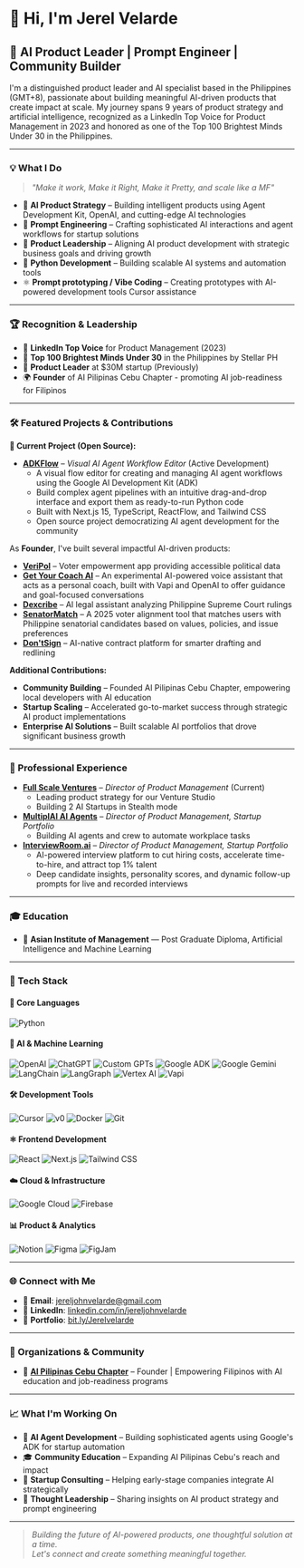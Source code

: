 # 👋 Hi, I'm Jerel Velarde

## 🧠 AI Product Leader | Prompt Engineer | Community Builder

I'm a distinguished product leader and AI specialist based in the Philippines (GMT+8), passionate about building meaningful AI-driven products that create impact at scale. My journey spans 9 years of product strategy and artificial intelligence, recognized as a LinkedIn Top Voice for Product Management in 2023 and honored as one of the Top 100 Brightest Minds Under 30 in the Philippines.

---

### 💡 What I Do

> _"Make it work, Make it Right, Make it Pretty, and scale like a MF"_

- 🤖 **AI Product Strategy** – Building intelligent products using Agent Development Kit, OpenAI, and cutting-edge AI technologies
- 🎯 **Prompt Engineering** – Crafting sophisticated AI interactions and agent workflows for startup solutions
- 🚀 **Product Leadership** – Aligning AI product development with strategic business goals and driving growth
- 🐍 **Python Development** – Building scalable AI systems and automation tools
- ⚛️ **Prompt prototyping / Vibe Coding** – Creating prototypes with AI-powered development tools Cursor assistance

---

### 🏆 Recognition & Leadership

- 🌟 **LinkedIn Top Voice** for Product Management (2023)
- 🏅 **Top 100 Brightest Minds Under 30** in the Philippines by Stellar PH
- 🏢 **Product Leader** at $30M startup (Previously)
- 🌍 **Founder** of AI Pilipinas Cebu Chapter - promoting AI job-readiness for Filipinos

---

### 🛠️ Featured Projects & Contributions

**🚀 Current Project (Open Source):**

- **[ADKFlow](https://github.com/GeneralJerel/adkflow)** – _Visual AI Agent Workflow Editor_ (Active Development)
  - A visual flow editor for creating and managing AI agent workflows using the Google AI Development Kit (ADK)
  - Build complex agent pipelines with an intuitive drag-and-drop interface and export them as ready-to-run Python code
  - Built with Next.js 15, TypeScript, ReactFlow, and Tailwind CSS
  - Open source project democratizing AI agent development for the community

As **Founder**, I've built several impactful AI-driven products:

- **[VeriPol](https://breadonce-portfolio-website.vercel.app/#projects)** – Voter empowerment app providing accessible political data
- **[Get Your Coach AI](https://getyourcoach.ai/)** – An experimental AI-powered voice assistant that acts as a personal coach, built with Vapi and OpenAI to offer guidance and goal-focused conversations
- **[Dexcribe](https://breadonce-portfolio-website.vercel.app/#projects)** – AI legal assistant analyzing Philippine Supreme Court rulings
- **[SenatorMatch](https://senator-match.vercel.app/)** – A 2025 voter alignment tool that matches users with Philippine senatorial candidates based on values, policies, and issue preferences
- **[Don'tSign](https://breadonce-portfolio-website.vercel.app/#projects)** – AI-native contract platform for smarter drafting and redlining

**Additional Contributions:**

- **Community Building** – Founded AI Pilipinas Cebu Chapter, empowering local developers with AI education
- **Startup Scaling** – Accelerated go-to-market success through strategic AI product implementations
- **Enterprise AI Solutions** – Built scalable AI portfolios that drove significant business growth

---

### 💼 Professional Experience

- **[Full Scale Ventures](https://fullscale.ventures)** – _Director of Product Management_ (Current)
  - Leading product strategy for our Venture Studio
  - Building 2 AI Startups in Stealth mode
- **[MultiplAI AI Agents](https://rea.pro/)** – _Director of Product Management, Startup Portfolio_
  - Building AI agents and crew to automate workplace tasks
- **[InterviewRoom.ai](https://interviewroom.ai)** – _Director of Product Management, Startup Portfolio_
  - AI-powered interview platform to cut hiring costs, accelerate time-to-hire, and attract top 1% talent
  - Deep candidate insights, personality scores, and dynamic follow-up prompts for live and recorded interviews

---

### 🎓 Education

- 🏫 **Asian Institute of Management** — Post Graduate Diploma, Artificial Intelligence and Machine Learning

---

### 🧰 Tech Stack

#### 🐍 Core Languages

![Python](https://img.shields.io/badge/Python-3776AB?style=for-the-badge&logo=python&logoColor=white)

#### 🤖 AI & Machine Learning

![OpenAI](https://img.shields.io/badge/OpenAI-412991?style=for-the-badge&logo=openai&logoColor=white)
![ChatGPT](https://img.shields.io/badge/ChatGPT-74aa9c?style=for-the-badge&logo=openai&logoColor=white)
![Custom GPTs](https://img.shields.io/badge/Custom_GPTs-412991?style=for-the-badge&logo=openai&logoColor=white)
![Google ADK](https://img.shields.io/badge/Google_ADK-34A853?style=for-the-badge&logo=google&logoColor=white)
![Google Gemini](https://img.shields.io/badge/Google_Gemini-4285F4?style=for-the-badge&logo=google&logoColor=white)
![LangChain](https://img.shields.io/badge/LangChain-000000?style=for-the-badge)
![LangGraph](https://img.shields.io/badge/LangGraph-1C3C3C?style=for-the-badge)
![Vertex AI](https://img.shields.io/badge/Vertex_AI-1A73E8?style=for-the-badge&logo=googlecloud&logoColor=white)
![Vapi](https://img.shields.io/badge/Vapi_AI-000000?style=for-the-badge)

#### 🛠️ Development Tools

![Cursor](https://img.shields.io/badge/Cursor_AI-6E57E0?style=for-the-badge)
![v0](https://img.shields.io/badge/v0-000000?style=for-the-badge&logo=vercel&logoColor=white)
![Docker](https://img.shields.io/badge/Docker-2496ED?style=for-the-badge&logo=docker&logoColor=white)
![Git](https://img.shields.io/badge/Git-F05032?style=for-the-badge&logo=git&logoColor=white)

#### ⚛️ Frontend Development

![React](https://img.shields.io/badge/React-20232A?style=for-the-badge&logo=react&logoColor=61DAFB)
![Next.js](https://img.shields.io/badge/Next.js-000000?style=for-the-badge&logo=nextdotjs&logoColor=white)
![Tailwind CSS](https://img.shields.io/badge/Tailwind_CSS-38B2AC?style=for-the-badge&logo=tailwind-css&logoColor=white)

#### ☁️ Cloud & Infrastructure

![Google Cloud](https://img.shields.io/badge/Google_Cloud-4285F4?style=for-the-badge&logo=google-cloud&logoColor=white)
![Firebase](https://img.shields.io/badge/Firebase-FFCA28?style=for-the-badge&logo=firebase&logoColor=black)

#### 📊 Product & Analytics

![Notion](https://img.shields.io/badge/Notion-000000?style=for-the-badge&logo=notion&logoColor=white)
![Figma](https://img.shields.io/badge/Figma-F24E1E?style=for-the-badge&logo=figma&logoColor=white)
![FigJam](https://img.shields.io/badge/FigJam-F24E1E?style=for-the-badge&logo=figma&logoColor=white)

---

### 🌐 Connect with Me

- 📧 **Email**: [jereljohnvelarde@gmail.com](mailto:jereljohnvelarde@gmail.com)
- 💼 **LinkedIn**: [linkedin.com/in/jereljohnvelarde](https://www.linkedin.com/in/jereljohnvelarde/)
- 🔗 **Portfolio**: [bit.ly/Jerelvelarde](https://bit.ly/Jerelvelarde)

---

### 🏢 Organizations & Community

- 🧠 **[AI Pilipinas Cebu Chapter](https://www.facebook.com/aipilipinascebu/)** – Founder | Empowering Filipinos with AI education and job-readiness programs

---

### 📈 What I'm Working On

- 🔬 **AI Agent Development** – Building sophisticated agents using Google's ADK for startup automation
- 🎓 **Community Education** – Expanding AI Pilipinas Cebu's reach and impact
- 🚀 **Startup Consulting** – Helping early-stage companies integrate AI strategically
- 📝 **Thought Leadership** – Sharing insights on AI product strategy and prompt engineering

---

> _Building the future of AI-powered products, one thoughtful solution at a time._  
> _Let's connect and create something meaningful together._

